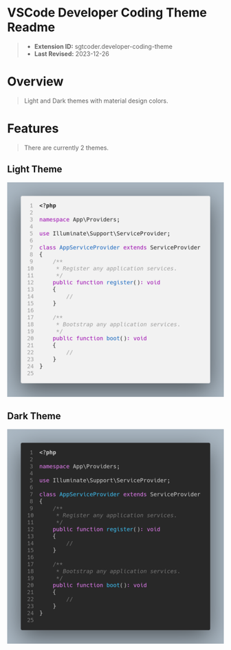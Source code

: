 # VSCode Developer Coding Theme Readme #

> - **Extension ID:** sgtcoder.developer-coding-theme
> - **Last Revised:** 2023-12-26

# Overview #
> Light and Dark themes with material design colors.

# Features #
> There are currently 2 themes.

## Light Theme ##
![alt](https://raw.githubusercontent.com/sgtcoder/vscode-developer-coding-theme/master/example/coding-light-theme.png)

## Dark Theme ##
![alt](https://raw.githubusercontent.com/sgtcoder/vscode-developer-coding-theme/master/example/coding-dark-theme.png)
